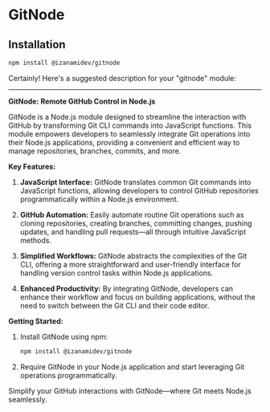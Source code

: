 # GitNode


## Installation
```bash
npm install @izanamidev/gitnode
```

Certainly! Here's a suggested description for your "gitnode" module:

---

**GitNode: Remote GitHub Control in Node.js**

GitNode is a Node.js module designed to streamline the interaction with GitHub by transforming Git CLI commands into JavaScript functions. This module empowers developers to seamlessly integrate Git operations into their Node.js applications, providing a convenient and efficient way to manage repositories, branches, commits, and more.

**Key Features:**

1. **JavaScript Interface:** GitNode translates common Git commands into JavaScript functions, allowing developers to control GitHub repositories programmatically within a Node.js environment.

2. **GitHub Automation:** Easily automate routine Git operations such as cloning repositories, creating branches, committing changes, pushing updates, and handling pull requests—all through intuitive JavaScript methods.

3. **Simplified Workflows:** GitNode abstracts the complexities of the Git CLI, offering a more straightforward and user-friendly interface for handling version control tasks within Node.js applications.

4. **Enhanced Productivity:** By integrating GitNode, developers can enhance their workflow and focus on building applications, without the need to switch between the Git CLI and their code editor.


**Getting Started:**

1. Install GitNode using npm:

   ```bash
   npm install @izanamidev/gitnode
   ```

2. Require GitNode in your Node.js application and start leveraging Git operations programmatically.

Simplify your GitHub interactions with GitNode—where Git meets Node.js seamlessly.